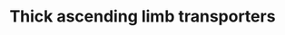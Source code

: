 ---
annotations:
- id: CL:0000627
  parent: transporting cell
  type: Cell Type Ontology
  value: transporting cell
- id: PW:0000103
  parent: regulatory pathway
  type: Pathway Ontology
  value: transport pathway
- id: DOID:445
  parent: genetic disease
  type: Disease Ontology
  value: Bartter disease
- id: CL:1001106
  parent: animal cell
  type: Cell Type Ontology
  value: kidney loop of Henle thick ascending limb epithelial cell
- id: CL:0002518
  parent: animal cell
  type: Cell Type Ontology
  value: kidney epithelial cell
- id: PW:0000004
  parent: regulatory pathway
  type: Pathway Ontology
  value: regulatory pathway
authors:
- AgustinGV
- MaintBot
- AlexanderPico
- Khanspers
- Egonw
- DeSl
- Eweitz
description: This pathway shows the main transporters in the thick ascending limb
  of the Loop of Henle
last-edited: 2021-05-16
organisms:
- Rattus norvegicus
redirect_from:
- /index.php/Pathway:WP3882
- /instance/WP3882
- /instance/WP3882_rr117017
revision: r117017
schema-jsonld:
- '@context': https://schema.org/
  '@id': https://wikipathways.github.io/pathways/WP3882.html
  '@type': Dataset
  creator:
    '@type': Organization
    name: WikiPathways
  description: This pathway shows the main transporters in the thick ascending limb
    of the Loop of Henle
  keywords:
  - 2 Cl
  - 2 K
  - 3 Na
  - ADP
  - ATP
  - ATP1A1
  - ATP1B1
  - Aquaporin 1
  - Barttin
  - CA2
  - CA4
  - CLC-K1
  - CLC-K2
  - CO2
  - Cl
  - Fxyd2
  - H
  - H2O
  - HCO3
  - K
  - KCC4
  - KCNJ13
  - KCNJ16
  - KCNK12
  - KCNK13
  - KCNQ1
  - NBCn1
  - NHE2
  - NHE3
  - NKCC2
  - Na
  - ROMK 2/3
  license: CC0
  name: Thick ascending limb transporters
seo: CreativeWork
title: Thick ascending limb transporters
wpid: WP3882
---